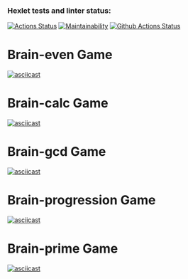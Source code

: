 ### Hexlet tests and linter status:
[![Actions Status](https://github.com/bysynth/php-project-lvl1/workflows/hexlet-check/badge.svg)](https://github.com/bysynth/php-project-lvl1/actions)
[![Maintainability](https://api.codeclimate.com/v1/badges/8a406fee390be106a62e/maintainability)](https://codeclimate.com/github/bysynth/php-project-lvl1/maintainability)
[![Github Actions Status](https://github.com/bysynth/php-project-lvl1/workflows/CI/badge.svg)](https://github.com/bysynth/php-project-lvl1/actions)

# Brain-even Game

[![asciicast](https://asciinema.org/a/9cfU2k8FqydLRySIdQWQ27ZBk.svg)](https://asciinema.org/a/9cfU2k8FqydLRySIdQWQ27ZBk)

# Brain-calc Game

[![asciicast](https://asciinema.org/a/b5ekWbAPKsoO86mZh4haavsN8.svg)](https://asciinema.org/a/b5ekWbAPKsoO86mZh4haavsN8)

# Brain-gcd Game

[![asciicast](https://asciinema.org/a/hetx3mygk90T8KDq7YRgYGUbv.svg)](https://asciinema.org/a/hetx3mygk90T8KDq7YRgYGUbv)

# Brain-progression Game

[![asciicast](https://asciinema.org/a/0HQIycNibqpOTEwdiTkhOKNsH.svg)](https://asciinema.org/a/0HQIycNibqpOTEwdiTkhOKNsH)

# Brain-prime Game

[![asciicast](https://asciinema.org/a/yFVhYERDezYZdEoLjCy0iyYot.svg)](https://asciinema.org/a/yFVhYERDezYZdEoLjCy0iyYot)